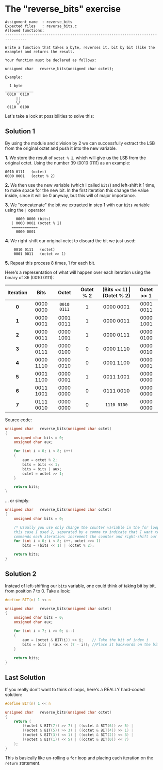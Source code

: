 # **The "reverse_bits" exercise**

```
Assignment name  : reverse_bits
Expected files   : reverse_bits.c
Allowed functions:
--------------------------------------------------------------------------------

Write a function that takes a byte, reverses it, bit by bit (like the
example) and returns the result.

Your function must be declared as follows:

unsigned char	reverse_bits(unsigned char octet);

Example:

  1 byte
_____________
 0010  0110
	 ||
	 \/
 0110  0100
```

Let's take a look at possibilities to solve this:

## **Solution 1**

By using the module and division by 2 we can successfully extract the LSB from the original octet and push it into the new variable.

**1.** We store the result of `octet % 2`, which will give us the LSB from the original octet. Using the number 39 (0010 0111) as an example:

	0010 0111	(octet)
	0000 0001	(octet % 2)
	
**2.** We then use the new variable (which I called `bits`) and left-shift it 1 time, to make space for the new bit. In the first iteration this change the value inside, since it will be 0 anyway, but this will of major importance.

**3.** We "concatenate" the bit we extracted in step 1 with our `bits` variable using the `|` operator

		 0000 0000 (bits)
	   | 0000 0001 (octet % 2)
	   ============
	     0000 0001	

**4.** We right-shift our original octet to discard the bit we just used:

		0010 0111	(octet)
		0001 0011	(octet >> 1)

**5.** Repeat this process 8 times, 1 for each bit. 

Here's a representation of what will happen over each iteration using the binary of 39 (0010 0111):

| Iteration | Bits | Octet | Octet % 2 | (Bits << 1) \| (Octet % 2) | Octet >> 1 |
|:--:|:--:|:--:|:--:|:--:|:--:|
| **0** | 0000 0000 | `0010 0111` | 1 | 0000 0001 | 0001 0011 |
| **1** | 0000 0001 | 0001 0011 | 1 | 0000 0011 | 0000 1001 |
| **2** | 0000 0011 | 0000 1001 | 1 | 0000 0111 | 0000 0100 |
| **3** | 0000 0111 | 0000 0100 | 0 | 0000 1110 | 0000 0010 |
| **4** | 0000 1110 | 0000 0010 | 0 | 0001 1100 | 0000 0001 |
| **5** | 0001 1100 | 0000 0001 | 1 | 0011 1001 | 0000 0000 |
| **6** | 0011 1001 | 0000 0000 | 0 | 0111 0010 | 0000 0000 |
| **7** | 0111 0010 | 0000 0000 | 0 | `1110 0100` | 0000 0000 |

Source code:

```C
unsigned char	reverse_bits(unsigned char octet)
{
	unsigned char bits = 0;
	unsigned char aux;

	for (int i = 0; i < 8; i++)
	{
		aux = octet % 2;
		bits = bits << 1;
		bits = bits | aux;
		octet = octet >> 1;
	}

	return bits;
}
```

... or simply:

```C
unsigned char	reverse_bits(unsigned char octet)
{
	unsigned char bits = 0;

	/* Usually you use only change the counter variable in the for loop header. In 
	this case I used 2, separated by a comma to indicate that I want to run two 
	commands each iteration: increment the counter and right-shift our octet 1 time */
	for (int i = 0; i < 8; i++, octet >>= 1)
		bits = (bits << 1) | (octet % 2);

	return bits;
}
```

## **Solution 2**

Instead of left-shifting our `bits` variable, one could think of taking bit by bit, from position 7 to 0. Take a look:

```C
#define BIT(n) 1 << n

unsigned char	reverse_bits(unsigned char octet)
{
	unsigned char bits = 0;
	unsigned char aux;

	for (int i = 7; i >= 0; i--)
	{
		aux = (octet & BIT(i)) >> i; 	// Take the bit of index i
		bits = bits | (aux << (7 - i)); //Place it backwards on the bits variable
	}
		
	return bits;
}
```

## **Last Solution**

If you really don't want to think of loops, here's a REALLY hard-coded solution:

```C
#define BIT(n) 1 << n

unsigned char	reverse_bits(unsigned char octet)
{
	return (
		((octet & BIT(7)) >> 7) | ((octet & BIT(6)) >> 5) |
		((octet & BIT(5)) >> 3) | ((octet & BIT(4)) >> 1) |
		((octet & BIT(3)) << 1) | ((octet & BIT(2)) << 3) |
		((octet & BIT(1)) << 5) | ((octet & BIT(0)) << 7) 
	);
}
```

This is basically like un-rolling a `for` loop and placing each iteration on the `return` statement.
